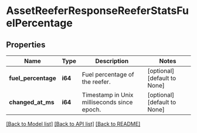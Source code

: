 # AssetReeferResponseReeferStatsFuelPercentage

## Properties
Name | Type | Description | Notes
------------ | ------------- | ------------- | -------------
**fuel_percentage** | **i64** | Fuel percentage of the reefer. | [optional] [default to None]
**changed_at_ms** | **i64** | Timestamp in Unix milliseconds since epoch. | [optional] [default to None]

[[Back to Model list]](../README.md#documentation-for-models) [[Back to API list]](../README.md#documentation-for-api-endpoints) [[Back to README]](../README.md)


